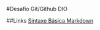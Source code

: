 #Desafio Git/Github DIO

##Links
[Sintaxe Básica Markdown](https://www.markdownguide.org/basic-syntax/) 